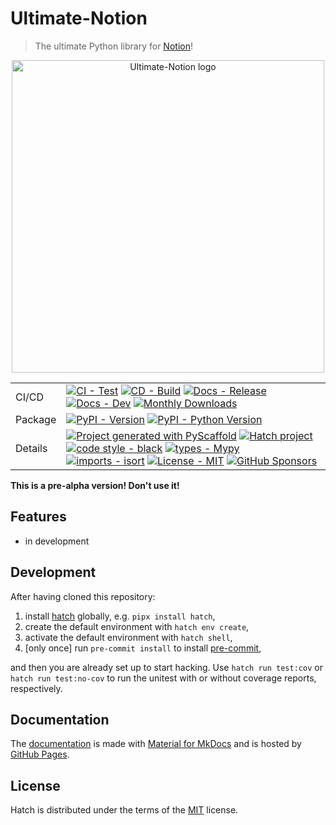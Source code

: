 # Ultimate-Notion

> The ultimate Python library for [Notion]!
<div align="center">

<img src="https://raw.githubusercontent.com/ultimate-notion/ultimate-notion/master/docs/assets/images/logo.svg" alt="Ultimate-Notion logo" width="500" role="img">

|         |                                                                                                                                                                                                                                                                                                                                                                                                                                                                                                                                                                                                                                                                                                                                                                                                                                                                             |
|---------|-----------------------------------------------------------------------------------------------------------------------------------------------------------------------------------------------------------------------------------------------------------------------------------------------------------------------------------------------------------------------------------------------------------------------------------------------------------------------------------------------------------------------------------------------------------------------------------------------------------------------------------------------------------------------------------------------------------------------------------------------------------------------------------------------------------------------------------------------------------------------------|
| CI/CD   | [![CI - Test](https://github.com/ultimate-notion/ultimate-notion/actions/workflows/run-tests.yml/badge.svg)](https://github.com/ultimate-notion/ultimate-notion/actions/workflows/run-tests.yml) [![CD - Build](https://github.com/ultimate-notion/ultimate-notion/actions/workflows/build-publish.yml/badge.svg)](https://github.com/ultimate-notion/ultimate-notion/actions/workflows/build-publish.yml) [![Docs - Release](https://github.com/pypa/hatch/actions/workflows/build-release-docs.yml/badge.svg)](https://github.com/pypa/hatch/actions/workflows/build-release-docs.yml) [![Docs - Dev](https://github.com/pypa/hatch/actions/workflows/build-dev-docs.yml/badge.svg)](https://github.com/pypa/hatch/actions/workflows/build-dev-docs.yml) [![Monthly Downloads](https://pepy.tech/badge/ultimate-notion/month)](https://pepy.tech/project/ultimate-notion) |
| Package | [![PyPI - Version](https://img.shields.io/pypi/v/ultimate-notion.svg?logo=pypi&label=PyPI&logoColor=gold)](https://pypi.org/project/ultimate-notion/) [![PyPI - Python Version](https://img.shields.io/pypi/pyversions/ultimate-notion.svg?logo=python&label=Python&logoColor=gold)](https://pypi.org/project/ultimate-notion/)                                                                                                                                                                                                                                                                                                                                                                                                                                                                                                                                             |
| Details | [![Project generated with PyScaffold](https://img.shields.io/badge/-PyScaffold-005CA0?logo=pyscaffold)](https://pyscaffold.org/) [![Hatch project](https://img.shields.io/badge/%F0%9F%A5%9A-Hatch-4051b5.svg)](https://github.com/pypa/hatch) [![code style - black](https://img.shields.io/badge/code%20style-black-000000.svg)](https://github.com/psf/black) [![types - Mypy](https://img.shields.io/badge/types-Mypy-blue.svg)](https://github.com/ambv/black) [![imports - isort](https://img.shields.io/badge/imports-isort-ef8336.svg)](https://github.com/pycqa/isort) [![License - MIT](https://img.shields.io/badge/license-MIT-9400d3.svg)](https://spdx.org/licenses/) [![GitHub Sponsors](https://img.shields.io/static/v1?label=Sponsor&message=%E2%9D%A4&logo=GitHub&color=ff69b4)](https://github.com/sponsors/FlorianWilhelm)                             |

</div>

**This is a pre-alpha version! Don't use it!**

## Features

- in development

## Development

After having cloned this repository:

1. install [hatch] globally, e.g. `pipx install hatch`,
2. create the default environment with `hatch env create`,
3. activate the default environment with `hatch shell`,
4. [only once] run `pre-commit install` to install [pre-commit],

and then you are already set up to start hacking. Use `hatch run test:cov` or `hatch run test:no-cov` to run
the unitest with or without coverage reports, respectively.

## Documentation

The [documentation](https://ultimate-notion.ultimate-notion.io/) is made with [Material for MkDocs](https://github.com/squidfunk/mkdocs-material) and is hosted by [GitHub Pages](https://docs.github.com/en/pages).

## License

Hatch is distributed under the terms of the [MIT](https://spdx.org/licenses/MIT.html) license.


[Notion]: https://www.notion.so/
[hatch]: https://hatch.pypa.io/
[pre-commit]: https://pre-commit.com/
